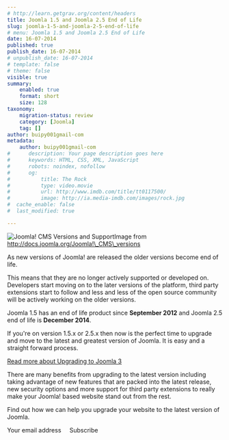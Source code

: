 ```yaml
---
# http://learn.getgrav.org/content/headers
title: Joomla 1.5 and Joomla 2.5 End of Life
slug: joomla-1-5-and-joomla-2-5-end-of-life
# menu: Joomla 1.5 and Joomla 2.5 End of Life
date: 16-07-2014
published: true
publish_date: 16-07-2014
# unpublish_date: 16-07-2014
# template: false
# theme: false
visible: true
summary:
    enabled: true
    format: short
    size: 128
taxonomy:
    migration-status: review
    category: [Joomla]
    tag: []
author: buipy001gmail-com
metadata:
    author: buipy001gmail-com
#      description: Your page description goes here
#      keywords: HTML, CSS, XML, JavaScript
#      robots: noindex, nofollow
#      og:
#          title: The Rock
#          type: video.movie
#          url: http://www.imdb.com/title/tt0117500/
#          image: http://ia.media-imdb.com/images/rock.jpg
#  cache_enable: false
#  last_modified: true

---
```


![Joomla! CMS Versions and Support](/images/2014/07/joomla-upgrades-support.png)Image from http://docs.joomla.org/Joomla!\_CMS\_versions



As new versions of Joomla! are released the older versions become end of life.

This means that they are no longer actively supported or developed on. Developers start moving on to the later versions of the platform, third party extensions start to follow and less and less of the open source community will be actively working on the older versions.

Joomla 1.5 has an end of life product since **September 2012** and Joomla 2.5 end of life is **December 2014**.

If you're on version 1.5.x or 2.5.x then now is the perfect time to upgrade and move to the latest and greatest version of Joomla. It is easy and a straight forward process.

[Read more about Upgrading to Joomla 3](http://pbwebdev.com/blog/upgrading-your-joomla-1-5-site-to-joomla-3-x "Upgrading Your Joomla! 1.5 Site to Joomla! 3.x")

There are many benefits from upgrading to the latest version including taking advantage of new features that are packed into the latest release, new security options and more support for third party extensions to really make your Joomla! based website stand out from the rest.

Find out how we can help you upgrade your website to the latest version of Joomla.

 Your email address     Subscribe  